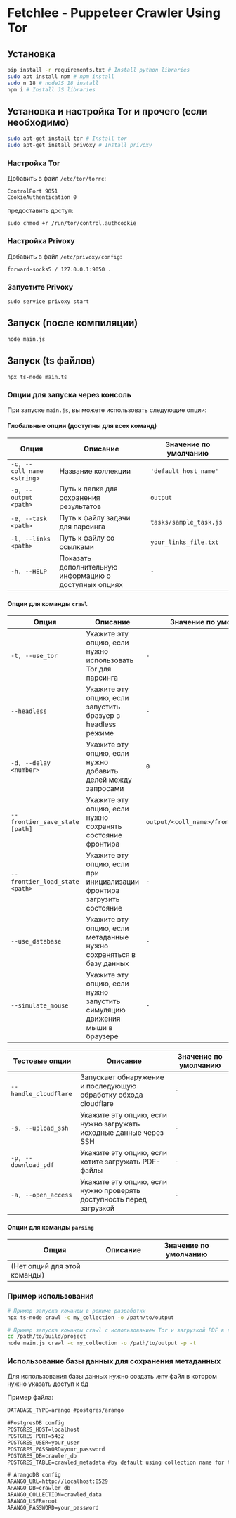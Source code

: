 # Fetchlee - Puppeteer Crawler Using Tor

## Установка

```bash
pip install -r requirements.txt # Install python libraries
sudo apt install npm # npm install
sudo n 18 # nodeJS 18 install
npm i # Install JS libraries
```

## Установка и настройка Tor и прочего  (если необходимо)
```bash
sudo apt-get install tor # Install tor
sudo apt-get install privoxy # Install privoxy
```

### Настройка Tor
Добавить в файл `/etc/tor/torrc`:
```
ControlPort 9051
CookieAuthentication 0
```
предоставить доступ:
```
sudo chmod +r /run/tor/control.authcookie
```
### Настройка Privoxy
Добавить в файл `/etc/privoxy/config`:
```
forward-socks5 / 127.0.0.1:9050 .
```
### Запустите Privoxy
```
sudo service privoxy start
```

## Запуск (после компиляции)
```
node main.js
```

## Запуск (ts файлов)
```
npx ts-node main.ts
```

### Опции для запуска через консоль

При запуске `main.js`, вы можете использовать следующие опции:

#### Глобальные опции (доступны для всех команд)

| Опция                         | Описание                                                      | Значение по умолчанию                     |
|-------------------------------|---------------------------------------------------------------|-------------------------------------------|
| `-c, --coll_name <string>`     | Название коллекции                                            | `'default_host_name'`                     |
| `-o, --output <path>`          | Путь к папке для сохранения результатов                       | `output`                                  |
| `-e, --task <path>`            | Путь к файлу задачи для парсинга                              | `tasks/sample_task.js`                    |
| `-l, --links <path>`           | Путь к файлу со ссылками                                      | `your_links_file.txt`                     |
| `-h, --HELP`                   | Показать дополнительную информацию о доступных опциях         | `-`                                       |

#### Опции для команды `crawl`

| Опция                         | Описание                                                      | Значение по умолчанию                     |
|-------------------------------|---------------------------------------------------------------|-------------------------------------------|
| `-t, --use_tor`                | Укажите эту опцию, если нужно использовать Tor для парсинга   | `-`                                       |
| `--headless`                   | Укажите эту опцию, если запустить бразуер в headless режиме   | `-`                                       |
| `-d, --delay <number>`         | Укажите эту опцию, если нужно добавить делей между запросами  | `0`                                       |
| `--frontier_save_state [path]` | Укажите эту опцию, если нужно сохранять состояние фронтира    | `output/<coll_name>/frontier_state.json`  |
| `--frontier_load_state <path>` | Укажите эту опцию, если при инициализации фронтира загрузить состояние   | `-`  |
| `--use_database`               | Укажите эту опцию, если метаданные нужно сохраняться в базу данных   | `-`  |
| `--simulate_mouse`             | Укажите эту опцию, если нужно запустить симуляцию движения мыши в браузере   | `-`  |

| Тестовые опции                | Описание                                                      | Значение по умолчанию                     |
|-------------------------------|---------------------------------------------------------------|-------------------------------------------|
| `--handle_cloudflare`         | Запускает обнаружение и последующую обработку обхода cloudflare   | `-`  |
| `-s, --upload_ssh`            | Укажите эту опцию, если нужно загружать исходные данные через SSH | `-`  |
| `-p, --download_pdf`          | Укажите эту опцию, если хотите загружать PDF-файлы                | `-`                                       |
| `-a, --open_access`           | Укажите эту опцию, если нужно проверять доступность перед загрузкой | `-`                                     |

#### Опции для команды `parsing`

| Опция                         | Описание                                                      | Значение по умолчанию                     |
|-------------------------------|---------------------------------------------------------------|-------------------------------------------|
| (Нет опций для этой команды)   |                                                               |                                           |

### Пример использования

```bash
# Пример запуска команды в режиме разработки
npx ts-node crawl -c my_collection -o /path/to/output

# Пример запуска команды crawl с использованием Tor и загрузкой PDF в готовом проекте
cd /path/to/build/project
node main.js crawl -c my_collection -o /path/to/output -p -t
```

### Использование базы данных для сохранения метаданных

Для использования базы данных нужно создать .env файл в котором нужно указать доступ к бд

Пример файла:
```txt
DATABASE_TYPE=arango #postgres/arango

#PostgresDB config
POSTGRES_HOST=localhost
POSTGRES_PORT=5432
POSTGRES_USER=your_user
POSTGRES_PASSWORD=your_password
POSTGRES_DB=crawler_db
POSTGRES_TABLE=crawled_metadata #by default using collection name for table

# ArangoDB config
ARANGO_URL=http://localhost:8529
ARANGO_DB=crawler_db
ARANGO_COLLECTION=crawled_data
ARANGO_USER=root
ARANGO_PASSWORD=your_password
```